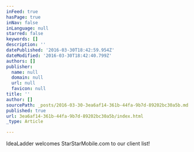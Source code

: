 ```yaml
---
inFeed: true
hasPage: true
inNav: false
inLanguage: null
starred: false
keywords: []
description: ''
datePublished: '2016-03-30T18:42:59.954Z'
dateModified: '2016-03-30T18:42:40.799Z'
authors: []
publisher:
  name: null
  domain: null
  url: null
  favicon: null
title: ''
author: []
sourcePath: _posts/2016-03-30-3ea6af14-361b-44fa-9b7d-89202bc30a5b.md
published: true
url: 3ea6af14-361b-44fa-9b7d-89202bc30a5b/index.html
_type: Article

---
```

IdeaLadder welcomes StarStarMobile.com to our client list!